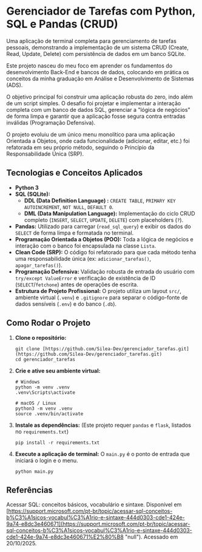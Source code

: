 
# Gerenciador de Tarefas com Python, SQL e Pandas (CRUD)

Uma aplicação de terminal completa para gerenciamento de tarefas pessoais, demonstrando a implementação de um sistema CRUD (Create, Read, Update, Delete) com persistência de dados em um banco SQLite.

Este projeto nasceu do meu foco em aprender os fundamentos do desenvolvimento Back-End e bancos de dados, colocando em prática os conceitos da minha graduação em Análise e Desenvolvimento de Sistemas (ADS).

O objetivo principal foi construir uma aplicação robusta do zero, indo além de um script simples. O desafio foi projetar e implementar a interação completa com um banco de dados SQL, gerenciar a "lógica de negócios" de forma limpa e garantir que a aplicação fosse segura contra entradas inválidas (Programação Defensiva).

O projeto evoluiu de um único menu monolítico para uma aplicação Orientada a Objetos, onde cada funcionalidade (adicionar, editar, etc.) foi refatorada em seu próprio método, seguindo o Princípio da Responsabilidade Única (SRP).

## Tecnologias e Conceitos Aplicados

* **Python 3**
* **SQL (SQLite):**
  * **DDL (Data Definition Language) :** `CREATE TABLE`, `PRIMARY KEY AUTOINCREMENT`, `NOT NULL`, `DEFAULT 0`.
  * **DML (Data Manipulation Language):** Implementação do ciclo CRUD completo (`INSERT`, `SELECT`, `UPDATE`, `DELETE`) com placeholders (`?`).
* **Pandas:** Utilizado para carregar (`read_sql_query`) e exibir os dados do `SELECT` de forma limpa e formatada no terminal.
* **Programação Orientada a Objetos (POO):** Toda a lógica de negócios e interação com o banco foi encapsulada na classe `Lista`.
* **Clean Code (SRP):** O código foi refatorado para que cada método tenha uma responsabilidade única (ex: `adicionar_tarefas()`, `apagar_tarefas()`).
* **Programação Defensiva:** Validação robusta de entrada do usuário com `try/except ValueError` e verificação de existência de ID (`SELECT`/`fetchone`) antes de operações de escrita.
* **Estrutura de Projeto Profissional:** O projeto utiliza um layout `src/`, ambiente virtual (`.venv`) e `.gitignore` para separar o código-fonte de dados sensíveis (`.env`) e do banco (`.db`).

## Como Rodar o Projeto

1. **Clone o repositório:**
   ```
   git clone [https://github.com/Silea-Dev/gerenciador_tarefas.git](https://github.com/Silea-Dev/gerenciador_tarefas.git)
   cd gerenciador_tarefas
   ```
2. **Crie e ative seu ambiente virtual:**
   ```
   # Windows
   python -m venv .venv
   .venv\Scripts\activate

   # macOS / Linux
   python3 -m venv .venv
   source .venv/bin/activate
   ```
3. **Instale as dependências:**
   (Este projeto requer `pandas` e `flask`, listados no `requirements.txt`)
   ```
   pip install -r requirements.txt
   ```
4. **Execute a aplicação de terminal:**
   O `main.py` é o ponto de entrada que iniciará o login e o menu.
   ```
   python main.py
   ```

## Referências

Acessar SQL: conceitos básicos, vocabulário e sintaxe. Disponível em [https://support.microsoft.com/pt-br/topic/acessar-sql-conceitos-b%C3%A1sicos-vocabul%C3%A1rio-e-sintaxe-444d0303-cde1-424e-9a74-e8dc3e460671](https://support.microsoft.com/pt-br/topic/acessar-sql-conceitos-b%C3%A1sicos-vocabul%C3%A1rio-e-sintaxe-444d0303-cde1-424e-9a74-e8dc3e460671%E2%80%B8 "null"). Acessado em 20/10/2025.
